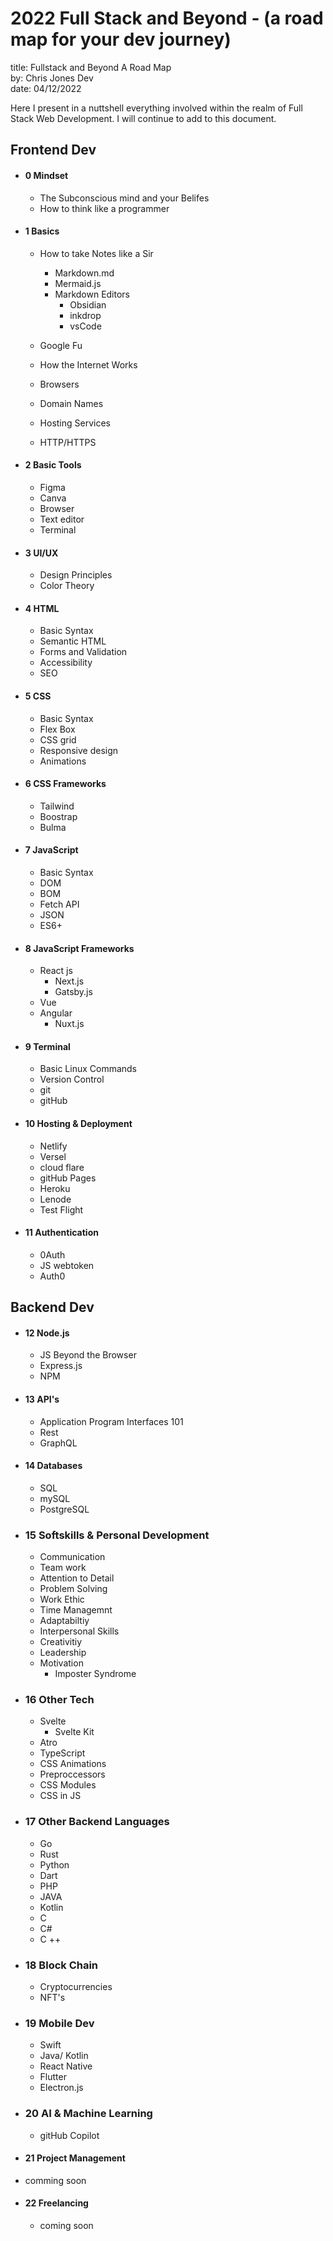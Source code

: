 # 2022 Full Stack and Beyond - (a road map for your dev journey)

title: Fullstack and Beyond A Road Map <br>
by: Chris Jones Dev <br>
date: 04/12/2022

Here I present in a nuttshell everything involved within the realm of Full Stack Web Development. 
I will continue to add to this document.

## Frontend Dev

- #### 0 Mindset

  - The Subconscious mind and your Belifes
  - How to think like a programmer
  
- #### 1 Basics

  - How to take Notes like a Sir
    - Markdown.md
    - Mermaid.js
    - Markdown Editors
      - Obsidian
      - inkdrop
      - vsCode
       
  - Google Fu
  - How the Internet Works
  - Browsers
  - Domain Names
  - Hosting Services
  - HTTP/HTTPS

- #### 2 Basic Tools

  - Figma
  - Canva
  - Browser
  - Text editor
  - Terminal

- #### 3 UI/UX

  - Design Principles
  - Color Theory

- #### 4 HTML

  - Basic Syntax
  - Semantic HTML
  - Forms and Validation
  - Accessibility
  - SEO

- #### 5 CSS

  - Basic Syntax
  - Flex Box
  - CSS grid
  - Responsive design
  - Animations

- #### 6 CSS Frameworks

  - Tailwind
  - Boostrap
  - Bulma

- #### 7 JavaScript

  - Basic Syntax
  - DOM
  - BOM
  - Fetch API
  - JSON
  - ES6+

- #### 8 JavaScript Frameworks

  - React js
    - Next.js
    - Gatsby.js
  - Vue
  - Angular
    - Nuxt.js

- #### 9 Terminal

  - Basic Linux Commands
  - Version Control
  - git
  - gitHub

- #### 10 Hosting & Deployment

  - Netlify
  - Versel
  - cloud flare
  - gitHub Pages
  - Heroku
  - Lenode
  - Test Flight

- #### 11 Authentication

  - 0Auth
  - JS webtoken
  - Auth0

## Backend Dev

- #### 12 Node.js
  
  - JS Beyond the Browser
  - Express.js
  - NPM
  
- #### 13 API's
  
  - Application Program Interfaces 101
  - Rest
  - GraphQL

- #### 14 Databases

  - SQL
  - mySQL
  - PostgreSQL

- ### 15 Softskills & Personal Development

  - Communication
  - Team work
  - Attention to Detail
  - Problem Solving
  - Work Ethic
  - Time Managemnt
  - Adaptabiltiy
  - Interpersonal Skills
  - Creativitiy
  - Leadership
  - Motivation
    - Imposter Syndrome

- ### 16 Other Tech

  - Svelte
    - Svelte Kit
  - Atro
  - TypeScript
  - CSS Animations
  - Preproccessors
  - CSS Modules
  - CSS in JS

- ### 17 Other Backend Languages

  - Go
  - Rust
  - Python
  - Dart
  - PHP
  - JAVA
  - Kotlin
  - C
  - C#
  - C ++

- ### 18 Block Chain

  - Cryptocurrencies
  - NFT's

- ### 19 Mobile Dev

  - Swift
  - Java/ Kotlin
  - React Native
  - Flutter
  - Electron.js

- ### 20 AI & Machine Learning

  - gitHub Copilot

- #### 21 Project Management

 - comming soon
 
- #### 22 Freelancing

  - coming soon
